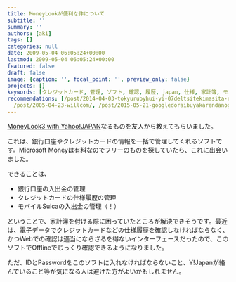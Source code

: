 ```yaml
---
title: MoneyLookが便利な件について
subtitle: ''
summary: ''
authors: [aki]
tags: []
categories: null
date: 2009-05-04 06:05:24+00:00
lastmod: 2009-05-04 06:05:24+00:00
featured: false
draft: false
image: {caption: '', focal_point: '', preview_only: false}
projects: []
keywords: [クレジットカード, 管理, ソフト, 確認, 履歴, japan, 仕様, 家計簿, モバイルsuica, こと]
recommendations: [/post/2014-04-03-tokyurubyhui-yi-07deltsitekimasita-number-tqrk07/,
  /post/2005-04-23-willcom/, /post/2015-05-21-googledoraibuyakarendanogong-you-quan-xian-woguan-li-surunihagoogle-groupsgabian-li/]
---
```

[MoneyLook3 with Yahoo!JAPAN](http://www.moneylook.net/accesstrade/index.html)なるものを友人から教えてもらいました。  
  
これは、銀行口座やクレジットカードの情報を一括で管理してくれるソフトです。Microsoft Moneyは有料なのでフリーのものを探していたら、これに出会いました。

できることは、

- 銀行口座の入出金の管理
- クレジットカードの仕様履歴の管理
- モバイルSuicaの入出金の管理（！）

ということで、家計簿を付ける際に困っていたところが解決できそうです。最近は、電子データでクレジットカードなどの仕様履歴を確認しなければならなく、かつWebでの確認は適当にならざるを得ないインターフェースだったので、このソフトでOfflineでじっくり確認できるようになりました。

ただ、IDとPasswordをこのソフトに入れなければならないこと、Y!Japanが絡んでいること等が気になる人は避けた方がよいかもしれません。



